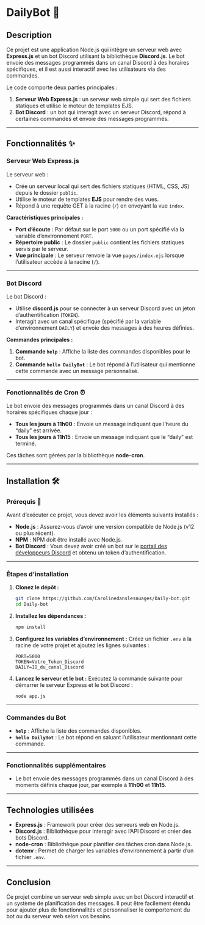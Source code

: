 # DailyBot 🤖

## Description

Ce projet est une application Node.js qui intègre un serveur web avec **Express.js** et un bot Discord utilisant la bibliothèque **Discord.js**. Le bot envoie des messages programmés dans un canal Discord à des horaires spécifiques, et il est aussi interactif avec les utilisateurs via des commandes.

Le code comporte deux parties principales :

1. **Serveur Web Express.js** : un serveur web simple qui sert des fichiers statiques et utilise le moteur de templates EJS.
2. **Bot Discord** : un bot qui interagit avec un serveur Discord, répond à certaines commandes et envoie des messages programmés.

---

## Fonctionnalités ✨

### Serveur Web Express.js

Le serveur web :
- Crée un serveur local qui sert des fichiers statiques (HTML, CSS, JS) depuis le dossier `public`.
- Utilise le moteur de templates **EJS** pour rendre des vues.
- Répond à une requête GET à la racine (`/`) en envoyant la vue `index`.

**Caractéristiques principales :**
- **Port d’écoute** : Par défaut sur le port `5000` ou un port spécifié via la variable d’environnement `PORT`.
- **Répertoire public** : Le dossier `public` contient les fichiers statiques servis par le serveur.
- **Vue principale** : Le serveur renvoie la vue `pages/index.ejs` lorsque l’utilisateur accède à la racine (`/`).

---

### Bot Discord

Le bot Discord :
- Utilise **discord.js** pour se connecter à un serveur Discord avec un jeton d’authentification (`TOKEN`).
- Interagit avec un canal spécifique (spécifié par la variable d’environnement `DAILY`) et envoie des messages à des heures définies.
  
**Commandes principales :**
1. **Commande `help`** : Affiche la liste des commandes disponibles pour le bot.
2. **Commande `hello DailyBot`** : Le bot répond à l’utilisateur qui mentionne cette commande avec un message personnalisé.

---

### Fonctionnalités de Cron ⏰

Le bot envoie des messages programmés dans un canal Discord à des horaires spécifiques chaque jour :
- **Tous les jours à 11h00** : Envoie un message indiquant que l’heure du “daily” est arrivée.
- **Tous les jours à 11h15** : Envoie un message indiquant que le “daily” est terminé.

Ces tâches sont gérées par la bibliothèque **node-cron**.

---

## Installation 🛠️

### Prérequis 🎒

Avant d’exécuter ce projet, vous devez avoir les éléments suivants installés :
- **Node.js** : Assurez-vous d’avoir une version compatible de Node.js (v12 ou plus récent).
- **NPM** : NPM doit être installé avec Node.js.
- **Bot Discord** : Vous devez avoir créé un bot sur le [portail des développeurs Discord](https://discord.com/developers/applications) et obtenu un token d’authentification.

---

### Étapes d’installation 

1. **Clonez le dépôt :**
    ```bash
    git clone https://github.com/Carolinedanslesnuages/Daily-bot.git
    cd Daily-bot
    ```

2. **Installez les dépendances :**
    ```bash
    npm install
    ```

3. **Configurez les variables d’environnement :**
    Créez un fichier `.env` à la racine de votre projet et ajoutez les lignes suivantes :
    ```env
    PORT=5000
    TOKEN=Votre_Token_Discord
    DAILY=ID_du_canal_Discord
    ```

4. **Lancez le serveur et le bot :**
    Exécutez la commande suivante pour démarrer le serveur Express et le bot Discord :
    ```bash
    node app.js
    ```
---

### Commandes du Bot

- **`help`** : Affiche la liste des commandes disponibles.
- **`hello DailyBot`** : Le bot répond en saluant l’utilisateur mentionnant cette commande.

---

### Fonctionnalités supplémentaires

- Le bot envoie des messages programmés dans un canal Discord à des moments définis chaque jour, par exemple à **11h00** et **11h15**.

---

## Technologies utilisées

- **Express.js** : Framework pour créer des serveurs web en Node.js.
- **Discord.js** : Bibliothèque pour interagir avec l’API Discord et créer des bots Discord.
- **node-cron** : Bibliothèque pour planifier des tâches cron dans Node.js.
- **dotenv** : Permet de charger les variables d’environnement à partir d’un fichier `.env`.

---

## Conclusion

Ce projet combine un serveur web simple avec un bot Discord interactif et un système de planification des messages. Il peut être facilement étendu pour ajouter plus de fonctionnalités et personnaliser le comportement du bot ou du serveur web selon vos besoins.
